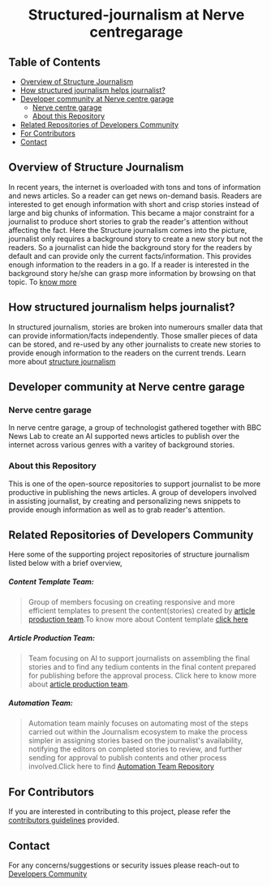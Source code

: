 <h1 align="center">Structured-journalism at Nerve centregarage</h1>

## Table of Contents

* [Overview of Structure Journalism](#Overview-of-Structure-Journalism)
* [How structured journalism helps journalist\?](#How-structured-journalism-helps-journalist)
* [Developer community at Nerve centre garage](#Developer-community-at-Nerve-centre-garage)
  * [Nerve centre garage](#Nerve-centre-garage)
  * [About this Repository](#About-this-Repository)
* [Related Repositories of Developers Community](#Related-repositories-of-developers-community)
* [For Contributors](#For-contributors)
* [Contact](#contact)

## Overview of Structure Journalism

In recent years, the internet is overloaded with tons and tons of information and news articles. So a reader can get news on-demand basis. Readers are interested to get enough information with short and crisp stories instead of large and big chunks of information. This became a major constraint for a journalist to produce short stories to grab the reader's attention without affecting the fact. Here the Structure journalism comes into the picture, journalist only requires a background story to create a new story but not the readers. So a journalist can hide the background story for the readers by default and can provide only the current facts/information. This provides enough information to the readers in a go. If a reader is interested in the background story he/she can grasp more information by browsing on that topic. To [know more](https://medium.com/interactive-journalism/structured-journalism-the-next-revolution-in-storytelling-91557c48c121)

## How structured journalism helps journalist\?

In structured journalism, stories are broken into numerours smaller data that can provide information/facts independently. Those smaller pieces of data can be stored, and re-used by any other journalists to create new stories to provide enough information to the readers on the current trends. Learn more about [structure journalism](https://github.com/nervecentergarage/structured-journalism-developer-community/wiki/2.-Structured--Journalism-at-DXC-AI-COE-Garages)

## Developer community at Nerve centre garage

### Nerve centre garage

In nerve centre garage, a group of technologist gathered together with BBC News Lab to create an AI supported news articles to publish over the internet across various genres with a varitey of background stories. 

### About this Repository

This is one of the open-source repositories to support journalist to be more productive in publishing the news articles. A group of developers involved in assisting journalist,  by creating and personalizing news snippets to provide enough information as well as to grab reader's attention.

## Related Repositories of Developers Community

Here some of the supporting project repositories of structure journalism listed below with a brief overview,

##### Content Template Team:

> Group of members focusing on creating responsive and more efficient templates to present the content(stories) created by [article production team](https://github.com/nervecentergarage/structured-journalism-article-production).To know more about Content template [click here](https://github.com/nervecentergarage/structured-journalism-content-templates)

##### Article Production Team:

> Team focusing on AI to support journalists on assembling the final stories and to find any tedium contents in the final content prepared for publishing before the approval process. Click here to know more about [article production team](https://github.com/nervecentergarage/structured-journalism-article-production).

##### Automation Team:

> Automation team mainly focuses on automating most of the steps carried out within the Journalism ecosystem to make the process simpler in assigning stories based on the journalist's availability, notifying the editors on completed stories to review, and further sending for approval to publish contents and other process involved.Click here to find [Automation Team Repository](https://github.com/nervecentergarage/structured-journalism-automation)

## For Contributors

If you are interested in contributing to this project, please refer the [contributors guidelines](https://github.com/nervecentergarage/structured-journalism-developer-community/blob/main/Contributors.md) provided.

## Contact

For any concerns/suggestions or security issues please reach-out to [Developers Community](https://github.com/nervecentergarage/structured-journalism-developer-community/blob/main/Team%20members.md)
